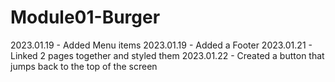 # Module01-Burger
2023.01.19 - Added Menu items
2023.01.19 - Added a Footer
2023.01.21 - Linked 2 pages together and styled them
2023.01.22 - Created a button that jumps back to the top of the screen
